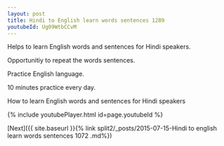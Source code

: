 ```yaml
---
layout: post
title: Hindi to English learn words sentences 1289 
youtubeId: Ug09WtbCCvM
---
```

 
 
Helps to learn English words and sentences for Hindi speakers.

Opportunitiy to repeat the words sentences. 

Practice English language. 
 
10 minutes practice every day. 
 
How to learn English words and sentences for Hindi speakers 
 
{% include youtubePlayer.html id=page.youtubeId %}
 
 
[Next]({{ site.baseurl }}{% link  split2/_posts/2015-07-15-Hindi to english learn words sentences 1072 .md%})
 
